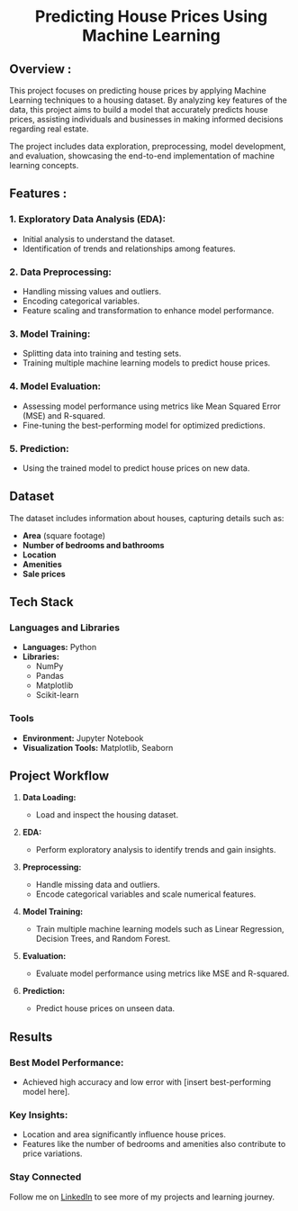 <div align="center">

# Predicting House Prices Using Machine Learning 

</div>

## Overview :
This project focuses on predicting house prices by applying Machine Learning techniques to a housing dataset. By analyzing key features of the data, this project aims to build a model that accurately predicts house prices, assisting individuals and businesses in making informed decisions regarding real estate.

The project includes data exploration, preprocessing, model development, and evaluation, showcasing the end-to-end implementation of machine learning concepts.


## Features :
### 1. Exploratory Data Analysis (EDA):
- Initial analysis to understand the dataset.
- Identification of trends and relationships among features.

### 2. Data Preprocessing:
- Handling missing values and outliers.
- Encoding categorical variables.
- Feature scaling and transformation to enhance model performance.

### 3. Model Training:
- Splitting data into training and testing sets.
- Training multiple machine learning models to predict house prices.

### 4. Model Evaluation:
- Assessing model performance using metrics like Mean Squared Error (MSE) and R-squared.
- Fine-tuning the best-performing model for optimized predictions.

### 5. Prediction:
- Using the trained model to predict house prices on new data.

## Dataset
The dataset includes information about houses, capturing details such as:
- **Area** (square footage)
- **Number of bedrooms and bathrooms**
- **Location** 
- **Amenities**
- **Sale prices**

## Tech Stack

### Languages and Libraries
- **Languages:** Python
- **Libraries:**
  - NumPy
  - Pandas
  - Matplotlib
  - Scikit-learn

### Tools
- **Environment:** Jupyter Notebook
- **Visualization Tools:** Matplotlib, Seaborn

## Project Workflow

1. **Data Loading:**
   - Load and inspect the housing dataset.

2. **EDA:**
   - Perform exploratory analysis to identify trends and gain insights.

3. **Preprocessing:**
   - Handle missing data and outliers.
   - Encode categorical variables and scale numerical features.

4. **Model Training:**
   - Train multiple machine learning models such as Linear Regression, Decision Trees, and Random Forest.

5. **Evaluation:**
   - Evaluate model performance using metrics like MSE and R-squared.

6. **Prediction:**
   - Predict house prices on unseen data.

## Results

### Best Model Performance:
- Achieved high accuracy and low error with [insert best-performing model here].

### Key Insights:
- Location and area significantly influence house prices.
- Features like the number of bedrooms and amenities also contribute to price variations.

### Stay Connected  
Follow me on [LinkedIn](https://www.linkedin.com/in/sowmya-sreenivasan/) to see more of my projects and learning journey.
